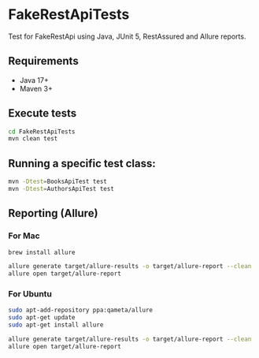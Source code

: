 # FakeRestApiTests

Test for FakeRestApi using Java, JUnit 5, RestAssured and Allure reports.

## Requirements

- Java 17+
- Maven 3+

## Execute tests

```bash
cd FakeRestApiTests
mvn clean test
```

## Running a specific test class:
```bash
mvn -Dtest=BooksApiTest test
mvn -Dtest=AuthorsApiTest test
```

## Reporting (Allure) 
### For Mac
```bash
brew install allure

allure generate target/allure-results -o target/allure-report --clean
allure open target/allure-report
```
### For Ubuntu
```bash
sudo apt-add-repository ppa:qameta/allure
sudo apt-get update
sudo apt-get install allure

allure generate target/allure-results -o target/allure-report --clean
allure open target/allure-report
```
